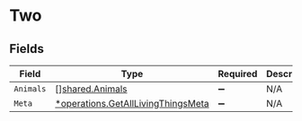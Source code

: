 # Two


## Fields

| Field                                                                                   | Type                                                                                    | Required                                                                                | Description                                                                             |
| --------------------------------------------------------------------------------------- | --------------------------------------------------------------------------------------- | --------------------------------------------------------------------------------------- | --------------------------------------------------------------------------------------- |
| `Animals`                                                                               | [][shared.Animals](../../models/shared/animals.md)                                      | :heavy_minus_sign:                                                                      | N/A                                                                                     |
| `Meta`                                                                                  | [*operations.GetAllLivingThingsMeta](../../models/operations/getalllivingthingsmeta.md) | :heavy_minus_sign:                                                                      | N/A                                                                                     |